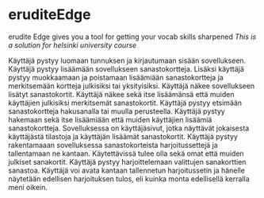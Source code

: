 # eruditeEdge
erudite Edge gives you a tool for getting your vocab skills sharpened
*This is a solution for helsinki university course*

Käyttäjä pystyy luomaan tunnuksen ja kirjautumaan sisään sovellukseen.
Käyttäjä pystyy lisäämään sovellukseen sanastokortteja. Lisäksi käyttäjä pystyy muokkaamaan ja poistamaan lisäämiään sanastokortteja ja merkitsemään kortteja julkisiksi tai yksityisiksi.
Käyttäjä näkee sovellukseen lisätyt sanastokortit. Käyttäjä näkee sekä itse lisäämänsä että muiden käyttäjien julkisiksi merkitsemät sanastokortit.
Käyttäjä pystyy etsimään sanastokortteja hakusanalla tai muulla perusteella. Käyttäjä pystyy hakemaan sekä itse lisäämiään että muiden käyttäjien lisäämiä sanastokortteja.
Sovelluksessa on käyttäjäsivut, jotka näyttävät jokaisesta käyttäjästä tilastoja ja käyttäjän lisäämät sanastokortit.
Käyttäjä pystyy rakentamaaan sovelluksessa sanastokorteista harjoitussettejä ja tallentamaan ne kantaan. Käytettävissä tulee olla sekä omat että muiden julkiset sanakortit.
Käyttäjä pystyy harjoittelemaan valittujen sanakorttien sanastoa.
Käyttäjä voi avata kantaan tallennetun harjoitussetin ja hänelle näytetään edellisen harjoituksen tulos, eli kuinka monta edellisellä kerralla meni oikein.
